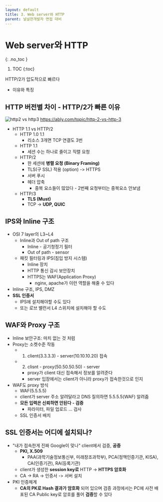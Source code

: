 ```yaml
---
layout: default
title: 3. Web server와 HTTP
parent: 널널한개발자 면접 대비
---
```


# Web server와 HTTP
{: .no_toc }

1. TOC
{:toc}

HTTP/2가 압도적으로 빠르다
- 이유와 특징

## HTTP 버전별 차이 - HTTP/2가 빠른 이유

![http2 vs http3](https://images.ctfassets.net/ee3ypdtck0rk/4du4aqnKuOLU4YbbHWYSfv/c88d774f278090e6ef3a5435b46bbfea/Screen_Shot_2021-01-28_at_6.54.47.png?w=1558&h=636&q=80&fm=webp)
https://ably.com/topic/http-2-vs-http-3

- HTTP 1.1 vs HTTP/2
  - HTTP 1.0 1.1
    - 리소스 3개면 TCP 연결도 3번
  - HTTP 1.1
    - 세션 수는 하나로 줄이고 직렬 요청
  - HTTP/2
    - 한 세션에 **병렬 요청 (Binary Framing)**
    - TLS(구 SSL) 적용 (option) -> HTTPS
    - 서버 푸시
    - 헤더 압축
      - 중복 요소들이 많았다 - 2번째 요청부터는 중복요소 안보냄
  - HTTP/3
    - **TLS (Must)**
    - TCP -> **UDP, QUIC**


## IPS와 Inline 구조

- OSI 7 layer의 L3~L4
  - Inline과 Out of path 구조
    - Inline - 공기청정기 필터
    - Out of path - sensor
  - 패킷 필터링과 IPS(침입 방지 시스템)
    - Inline 장치
    - HTTP 통신 감시 보안장치
    - HTTPS는 WAF(Application Proxy)
      - nginx, apache가 이런 역할을 해줄 수 있다
- Inline 구조, IPS, DMZ
- **SSL 인증서**
  - IPS에 설치해야할 수도 있다
  - 또는 로브 밸런서 L4 스위치에 설치해야 할 수도

## WAF와 Proxy 구조

- Inline 보안구조: 마치 없는 것 처럼
- Proxy는 소켓수준 작동
  - 1. client(3.3.3.3) - server(10.10.10.20) 접속
  - 2. clisnt - proxy(50.50.50.50) - server
    - proxy가 client 대신 접속해서 정보를 알려준다
    - server 입장에서는 client가 아니라 proxy가 접속한것으로 인지
- WAF도 proxy 방식
  - WAF(5.5.5.5)
  - client가 server 주소 알려달라고 DNS 질의하면 5.5.5.5(WAF) 알려줌
  - **모든 입력은 신뢰하면 안된다 - 검증**
    - 파라미터, 파일 업로드 ... 검사
  - SSL 인증서 배치

## SSL 인증서는 어디에 설치되나?

- "내가 접속한게 진짜 Google이 맞나" client에서 검증, **공증**
  - **PKI, X.509**
    - PAA(과학기술정보통신부, 미래창조과학부), PCA(정책인증기관, KISA), CA(인증기관), RA(등록기관)
  - client가 생성한 **session key로** HTTP -> **HTTPS 암호화**
  - CA -> RA -> 인증서 -> 서버 설치
- PKI 인증체계
  - **CA의 PK로 Hash 결과가 암호화** 되어 있으며 검증 과정에서는 PC에 사전 배포된 CA Public key로 암호를 풀어 **검증**할 수 있다